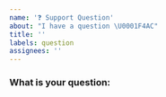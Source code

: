 ```yaml
---
name: '❓ Support Question'
about: "I have a question \U0001F4AC"
title: ''
labels: question
assignees: ''
---
```


<!--

🛑Consider whether Github issues is the best place to ask this question.  Perhaps some of the support channels will give you better help, faster:

- Discord https://discord.gg/dK4v5adR

* Please fill out this template with all the relevant information so we can
  understand how best to support you.

-->

### What is your question:

<!-- Ask your question.  Be as detailed as you can. -->
